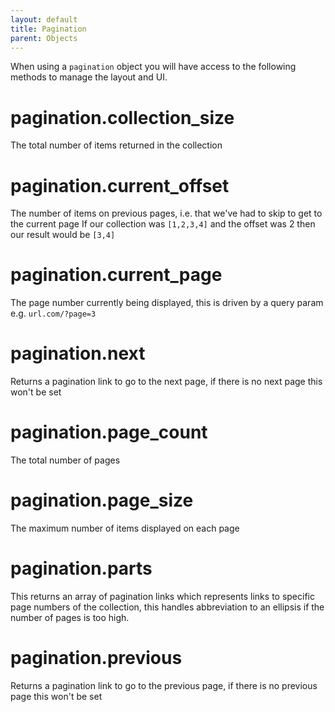 ```yaml
---
layout: default
title: Pagination
parent: Objects
---
```


When using a `pagination` object you will have access to the following methods to manage the layout and UI.

# pagination.collection_size

The total number of items returned in the collection

# pagination.current_offset

The number of items on previous pages, i.e. that we've had to skip to get to the current page
If our collection was `[1,2,3,4]` and the offset was 2 then our result would be `[3,4]` 

# pagination.current_page

The page number currently being displayed, this is driven by a query param e.g. `url.com/?page=3` 

# pagination.next

Returns a pagination link to go to the next page, if there is no next page this won't be set

# pagination.page_count

The total number of pages

# pagination.page_size

The maximum number of items displayed on each page

# pagination.parts

This returns an array of pagination links which represents links to specific page numbers of the collection, this handles abbreviation to an ellipsis if the number of pages is too high.

# pagination.previous

Returns a pagination link to go to the previous page, if there is no previous page this won't be set

